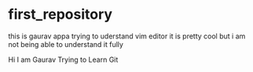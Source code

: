 # first_repository




this is gaurav appa trying to uderstand vim editor it is pretty cool but i 
am not being able to understand it fully

Hi I am Gaurav Trying to Learn Git

